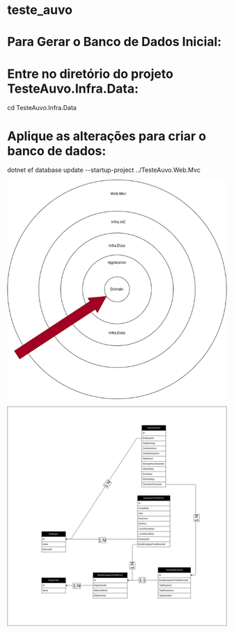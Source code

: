 # teste_auvo

# Para Gerar o Banco de Dados Inicial:

# Entre no diretório do projeto TesteAuvo.Infra.Data:
cd TesteAuvo.Infra.Data

# Aplique as alterações para criar o banco de dados:
dotnet ef database update --startup-project ../TesteAuvo.Web.Mvc


![Direção das Dependências](doc/TesteAuvo-Camadas.png?raw=true "Camadas")

![Relacionamento das Entidades](doc/TesteAuvo-Relacionamentos.png?raw=true "Relacionamento")